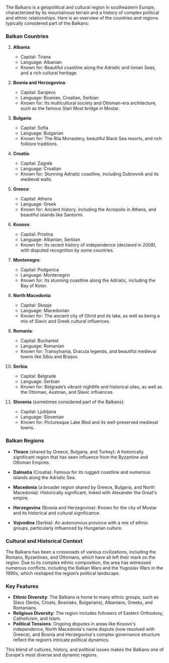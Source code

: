 The Balkans is a geopolitical and cultural region in southeastern Europe, characterized by its mountainous terrain and a history of complex political and ethnic relationships. Here is an overview of the countries and regions typically considered part of the Balkans:

### **Balkan Countries**
1. **Albania**:
   - Capital: Tirana
   - Language: Albanian
   - Known for: Beautiful coastline along the Adriatic and Ionian Seas, and a rich cultural heritage.

2. **Bosnia and Herzegovina**:
   - Capital: Sarajevo
   - Language: Bosnian, Croatian, Serbian
   - Known for: Its multicultural society and Ottoman-era architecture, such as the famous Stari Most bridge in Mostar.

3. **Bulgaria**:
   - Capital: Sofia
   - Language: Bulgarian
   - Known for: The Rila Monastery, beautiful Black Sea resorts, and rich folklore traditions.

4. **Croatia**:
   - Capital: Zagreb
   - Language: Croatian
   - Known for: Stunning Adriatic coastline, including Dubrovnik and its medieval walls.

5. **Greece**:
   - Capital: Athens
   - Language: Greek
   - Known for: Ancient history, including the Acropolis in Athens, and beautiful islands like Santorini.

6. **Kosovo**:
   - Capital: Pristina
   - Language: Albanian, Serbian
   - Known for: Its recent history of independence (declared in 2008), with disputed recognition by some countries.

7. **Montenegro**:
   - Capital: Podgorica
   - Language: Montenegrin
   - Known for: Its stunning coastline along the Adriatic, including the Bay of Kotor.

8. **North Macedonia**:
   - Capital: Skopje
   - Language: Macedonian
   - Known for: The ancient city of Ohrid and its lake, as well as being a mix of Slavic and Greek cultural influences.

9. **Romania**:
   - Capital: Bucharest
   - Language: Romanian
   - Known for: Transylvania, Dracula legends, and beautiful medieval towns like Sibiu and Brașov.

10. **Serbia**:
    - Capital: Belgrade
    - Language: Serbian
    - Known for: Belgrade’s vibrant nightlife and historical sites, as well as the Ottoman, Austrian, and Slavic influences.

11. **Slovenia** (sometimes considered part of the Balkans):
    - Capital: Ljubljana
    - Language: Slovenian
    - Known for: Picturesque Lake Bled and its well-preserved medieval towns.

### **Balkan Regions**
- **Thrace** (shared by Greece, Bulgaria, and Turkey): A historically significant region that has seen influence from the Byzantine and Ottoman Empires.
  
- **Dalmatia** (Croatia): Famous for its rugged coastline and numerous islands along the Adriatic Sea.

- **Macedonia** (a broader region shared by Greece, Bulgaria, and North Macedonia): Historically significant, linked with Alexander the Great's empire.

- **Herzegovina** (Bosnia and Herzegovina): Known for the city of Mostar and its historical and cultural significance.

- **Vojvodina** (Serbia): An autonomous province with a mix of ethnic groups, particularly influenced by Hungarian culture.

### **Cultural and Historical Context**
The Balkans has been a crossroads of various civilizations, including the Romans, Byzantines, and Ottomans, which have all left their mark on the region. Due to its complex ethnic composition, the area has witnessed numerous conflicts, including the Balkan Wars and the Yugoslav Wars in the 1990s, which reshaped the region’s political landscape.

### **Key Features**
- **Ethnic Diversity**: The Balkans is home to many ethnic groups, such as Slavs (Serbs, Croats, Bosniaks, Bulgarians), Albanians, Greeks, and Romanians.
- **Religious Diversity**: The region includes followers of Eastern Orthodoxy, Catholicism, and Islam.
- **Political Tensions**: Ongoing disputes in areas like Kosovo's independence, North Macedonia's name dispute (now resolved with Greece), and Bosnia and Herzegovina's complex governance structure reflect the region’s intricate political dynamics.

This blend of cultures, history, and political issues makes the Balkans one of Europe's most diverse and dynamic regions.

